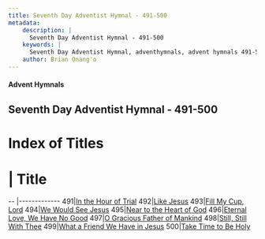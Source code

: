 ```yaml
---
title: Seventh Day Adventist Hymnal - 491-500
metadata:
    description: |
      Seventh Day Adventist Hymnal - 491-500
    keywords: |
      Seventh Day Adventist Hymnal, adventhymnals, advent hymnals 491-500
    author: Brian Onang'o
---
```


#### Advent Hymnals
## Seventh Day Adventist Hymnal - 491-500

# Index of Titles
# | Title                        
-- |-------------
491|[In the Hour of Trial](/seventh-day-adventist-hymnal/401-500/491-500/In-the-Hour-of-Trial)
492|[Like Jesus](/seventh-day-adventist-hymnal/401-500/491-500/Like-Jesus)
493|[Fill My Cup, Lord](/seventh-day-adventist-hymnal/401-500/491-500/Fill-My-Cup,-Lord)
494|[We Would See Jesus](/seventh-day-adventist-hymnal/401-500/491-500/We-Would-See-Jesus)
495|[Near to the Heart of God](/seventh-day-adventist-hymnal/401-500/491-500/Near-to-the-Heart-of-God)
496|[Eternal Love, We Have No Good](/seventh-day-adventist-hymnal/401-500/491-500/Eternal-Love,-We-Have-No-Good)
497|[O Gracious Father of Mankind](/seventh-day-adventist-hymnal/401-500/491-500/O-Gracious-Father-of-Mankind)
498|[Still, Still With Thee](/seventh-day-adventist-hymnal/401-500/491-500/Still,-Still-With-Thee)
499|[What a Friend We Have in Jesus](/seventh-day-adventist-hymnal/401-500/491-500/What-a-Friend-We-Have-in-Jesus)
500|[Take Time to Be Holy](/seventh-day-adventist-hymnal/401-500/491-500/Take-Time-to-Be-Holy)